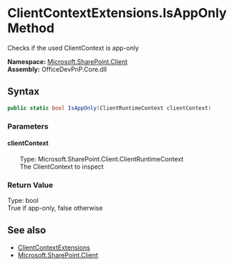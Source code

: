 # ClientContextExtensions.IsAppOnly Method  
 Checks if the used ClientContext is app-only   

**Namespace:** [Microsoft.SharePoint.Client](Microsoft.SharePoint.Client.md)  
**Assembly:** OfficeDevPnP.Core.dll  
## Syntax
```C#
public static bool IsAppOnly(ClientRuntimeContext clientContext)
```
### Parameters
#### clientContext  
&emsp;&emsp;Type: Microsoft.SharePoint.Client.ClientRuntimeContext  
&emsp;&emsp;The ClientContext to inspect  

  

### Return Value
Type: bool  
True if app-only, false otherwise  


## See also
- [ClientContextExtensions](Microsoft.SharePoint.Client.ClientContextExtensions.md) 
- [Microsoft.SharePoint.Client](Microsoft.SharePoint.Client.md) 
